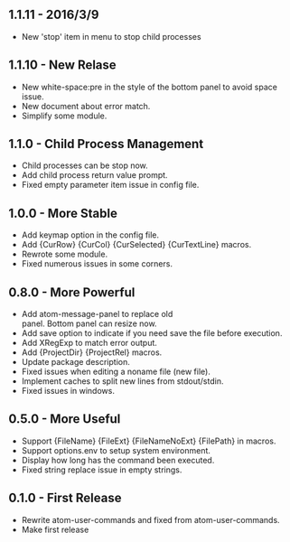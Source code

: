 ## 1.1.11 - 2016/3/9
* New 'stop' item in menu to stop child processes

## 1.1.10 - New Relase
* New white-space:pre in the style of the bottom panel to avoid space issue.
* New document about error match.
* Simplify some module.

## 1.1.0 - Child Process Management
* Child processes can be stop now.
* Add child process return value prompt.
* Fixed empty parameter item issue in config file.

## 1.0.0 - More Stable
* Add keymap option in the config file.
* Add {CurRow} {CurCol} {CurSelected} {CurTextLine} macros.
* Rewrote some module.
* Fixed numerous issues in some corners.

## 0.8.0 - More Powerful
* Add atom-message-panel to replace old <div> panel. Bottom panel can resize now.
* Add save option to indicate if you need save the file before execution.
* Add XRegExp to match error output.
* Add {ProjectDir} {ProjectRel} macros.
* Update package description.
* Fixed issues when editing a noname file (new file).
* Implement caches to split new lines from stdout/stdin.
* Fixed issues in windows.


## 0.5.0 - More Useful
* Support {FileName} {FileExt} {FileNameNoExt} {FilePath} in macros.
* Support options.env to setup system environment.
* Display how long has the command been executed.
* Fixed string replace issue in empty strings.

## 0.1.0 - First Release
* Rewrite atom-user-commands and fixed from atom-user-commands.
* Make first release
